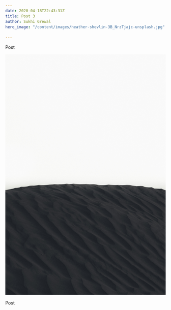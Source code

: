 ```yaml
---
date: 2020-04-18T22:43:31Z
title: Post 3
author: Sukhi Grewal
hero_image: "/content/images/heather-shevlin-3B_NrzTjajc-unsplash.jpg"

---
```

Post

![](/content/images/kunj-parekh-H69EgivmCjE-unsplash.jpg)

Post